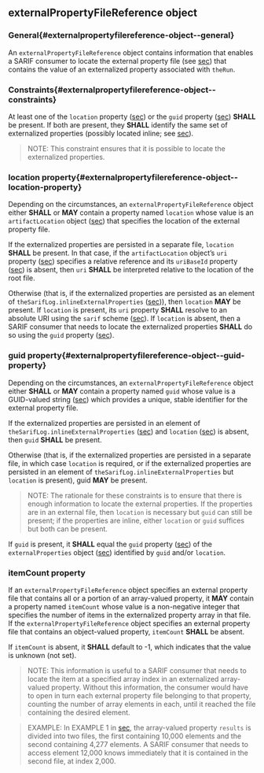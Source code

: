 ## externalPropertyFileReference object

### General{#externalpropertyfilereference-object--general}

An `externalPropertyFileReference` object contains information that enables a SARIF consumer to locate the external property file (see [sec](#rationale)) that contains the value of an externalized property associated with `theRun`.

### Constraints{#externalpropertyfilereference-object--constraints}

At least one of the `location` property ([sec](#externalpropertyfilereference-object--location-property)) or the `guid` property ([sec](#externalpropertyfilereference-object--guid-property)) **SHALL** be present. If both are present, they **SHALL** identify the same set of externalized properties (possibly located inline; see [sec](#inlineexternalproperties-property)).

> NOTE: This constraint ensures that it is possible to locate the externalized properties.

### location property{#externalpropertyfilereference-object--location-property}

Depending on the circumstances, an `externalPropertyFileReference` object either **SHALL** or **MAY** contain a property named `location` whose value is an `artifactLocation` object ([sec](#artifactlocation-object)) that specifies the location of the external property file.

If the externalized properties are persisted in a separate file, `location` **SHALL** be present. In that case, if the `artifactLocation` object’s `uri` property ([sec](#uri-property)) specifies a relative reference and its `uriBaseId` property ([sec](#uribaseid-property)) is absent, then `uri` **SHALL** be interpreted relative to the location of the root file.

Otherwise (that is, if the externalized properties are persisted as an element of `theSarifLog.inlineExternalProperties` ([sec](#inlineexternalproperties-property))), then `location` **MAY** be present. If `location` is present, its `uri` property **SHALL** resolve to an absolute URI using the `sarif` scheme ([sec](#uris-that-use-the-sarif-scheme)). If `location` is absent, then a SARIF consumer that needs to locate the externalized properties **SHALL** do so using the `guid` property ([sec](#externalpropertyfilereference-object--guid-property)).

### guid property{#externalpropertyfilereference-object--guid-property}

Depending on the circumstances, an `externalPropertyFileReference` object either **SHALL** or **MAY** contain a property named `guid` whose value is a GUID-valued string ([sec](#guid-valued-strings)) which provides a unique, stable identifier for the external property file.

If the externalized properties are persisted in an element of `theSarifLog.inlineExternalProperties` ([sec](#inlineexternalproperties-property)) and `location` ([sec](#externalpropertyfilereference-object--location-property)) is absent, then `guid` **SHALL** be present.

Otherwise (that is, if the externalized properties are persisted in a separate file, in which case `location` is required, or if the externalized properties are persisted in an element of `theSarifLog.inlineExternalProperties` but `location` is present), guid **MAY** be present.

> NOTE: The rationale for these constraints is to ensure that there is enough information to locate the external properties. If the properties are in an external file, then `location` is necessary but `guid` can still be present; if the properties are inline, either `location` or `guid` suffices but both can be present.

If `guid` is present, it **SHALL** equal the `guid` property ([sec](#externalproperties-object--guid-property)) of the `externalProperties` object ([sec](#externalproperties-object)) identified by `guid` and/or `location`.

### itemCount property

If an `externalPropertyFileReference` object specifies an external property file that contains all or a portion of an array-valued property, it **MAY** contain a property named `itemCount` whose value is a non-negative integer that specifies the number of items in the externalized property array in that file. If the `externalPropertyFileReference` object specifies an external property file that contains an object-valued property, `itemCount` **SHALL** be absent.

If `itemCount` is absent, it **SHALL** default to -1, which indicates that the value is unknown (not set).

> NOTE: This information is useful to a SARIF consumer that needs to locate the item at a specified array index in an externalized array-valued property. Without this information, the consumer would have to open in turn each external property file belonging to that property, counting the number of array elements in each, until it reached the file containing the desired element.

> EXAMPLE: In EXAMPLE 1 in [sec](#properties), the array-valued property `results` is divided into two files, the first containing 10,000 elements and the second containing 4,277 elements. A SARIF consumer that needs to access element 12,000 knows immediately that it is contained in the second file, at index 2,000.

